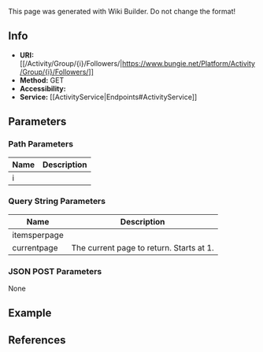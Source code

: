 <span class="wiki-builder">This page was generated with Wiki Builder. Do not change the format!</span>

## Info

* **URI:** [[/Activity/Group/{i}/Followers/|https://www.bungie.net/Platform/Activity/Group/{i}/Followers/]]
* **Method:** GET
* **Accessibility:** 
* **Service:** [[ActivityService|Endpoints#ActivityService]]

## Parameters
### Path Parameters
Name | Description
---- | -----------
i | 

### Query String Parameters
Name | Description
---- | -----------
itemsperpage | 
currentpage | The current page to return. Starts at 1.

### JSON POST Parameters
None

## Example


## References

